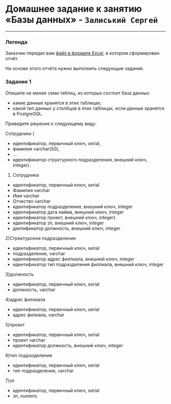 # Домашнее задание к занятию «Базы данных» - `Залиський Сергей`
   

---

### Легенда

Заказчик передал вам [файл в формате Excel](https://github.com/netology-code/sdb-homeworks/blob/main/resources/hw-12-1.xlsx), в котором сформирован отчёт. 

На основе этого отчёта нужно выполнить следующие задания.

### Задание 1

Опишите не менее семи таблиц, из которых состоит база данных:

- какие данные хранятся в этих таблицах;
- какой тип данных у столбцов в этих таблицах, если данные хранятся в PostgreSQL.

Приведите решение к следующему виду:

Сотрудники (

- идентификатор, первичный ключ, serial,
- фамилия varchar(50),
- ...
- идентификатор структурного подразделения, внешний ключ, integer).


1) Сотрудника
- идентификатор, первичный ключ, serial
- Фамилия varchar
- Имя varchar
- Отчество varchar
- идентификатор подразделения, внешний ключ, integer
- идентификатор дата найма, внешний ключ, integer
- идентификатор проект, внешний ключ, integer)
- идентификатор зп, внешний ключ, integer
- дентификатор должность, внешний ключ, integer

2)Стректуроное подразделение
- идентификатор, первичный ключ, serial
- подразделение, varchar
- идентификатор адрес филлиала, внешний ключ, integer
- идентификатор тип подразделения филлиала, внешний ключ, integer

3)должность
- идентификатор, первичный ключ, serial
- должность, varchar

4)адрес филлиала
- идентификатор, первичный ключ, serial
- адрес филиала, varchar

5)проект
- идентификатор, первичный ключ, serial
- проект varchar
- идентификатор должность, внешний ключ, integer

6)тип подразделения
- идентификатор, первичный ключ, serial
- тип подразделения, varchar

7)зп 
- идентификатор, первичный ключ, serial
- зп, numeric
